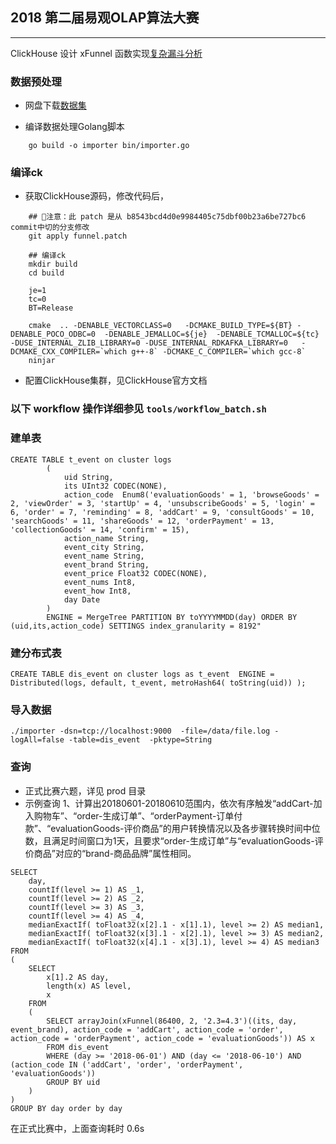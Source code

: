 ## 2018 第二届易观OLAP算法大赛

-----------------------------

ClickHouse 设计 xFunnel 函数实现[复杂漏斗分析](http://ds.analysys.cn/ldjs.html)


### 数据预处理

* 网盘下载[数据集](http://ds.analysys.cn/ldjs.html)

* 编译数据处理Golang脚本
```
    go build -o importer bin/importer.go
```

### 编译ck

- 获取ClickHouse源码，修改代码后，
```
    ## 注意：此 patch 是从 b8543bcd4d0e9984405c75dbf00b23a6be727bc6 commit中切的分支修改
    git apply funnel.patch  

    ## 编译ck
    mkdir build
    cd build

    je=1
    tc=0
    BT=Release

    cmake  .. -DENABLE_VECTORCLASS=0   -DCMAKE_BUILD_TYPE=${BT} -DENABLE_POCO_ODBC=0  -DENABLE_JEMALLOC=${je}  -DENABLE_TCMALLOC=${tc}   -DUSE_INTERNAL_ZLIB_LIBRARY=0 -DUSE_INTERNAL_RDKAFKA_LIBRARY=0   -DCMAKE_CXX_COMPILER=`which g++-8` -DCMAKE_C_COMPILER=`which gcc-8`
    ninjar
```

- 配置ClickHouse集群，见ClickHouse官方文档


### 以下 workflow 操作详细参见 `tools/workflow_batch.sh`

### 建单表
```
CREATE TABLE t_event on cluster logs 
        (
            uid String,
            its UInt32 CODEC(NONE),
            action_code  Enum8('evaluationGoods' = 1, 'browseGoods' = 2, 'viewOrder' = 3, 'startUp' = 4, 'unsubscribeGoods' = 5, 'login' = 6, 'order' = 7, 'reminding' = 8, 'addCart' = 9, 'consultGoods' = 10, 'searchGoods' = 11, 'shareGoods' = 12, 'orderPayment' = 13, 'collectionGoods' = 14, 'confirm' = 15),
            action_name String,
            event_city String,
            event_name String,
            event_brand String,
            event_price Float32 CODEC(NONE),
            event_nums Int8,
            event_how Int8,
            day Date
        ) 
        ENGINE = MergeTree PARTITION BY toYYYYMMDD(day) ORDER BY (uid,its,action_code) SETTINGS index_granularity = 8192"
```

### 建分布式表
```
CREATE TABLE dis_event on cluster logs as t_event  ENGINE = Distributed(logs, default, t_event, metroHash64( toString(uid)) );
```


### 导入数据
```
./importer -dsn=tcp://localhost:9000  -file=/data/file.log -logAll=false -table=dis_event  -pktype=String
```

### 查询

* 正式比赛六题，详见 prod 目录
* 示例查询
1、计算出20180601-20180610范围内，依次有序触发“addCart-加入购物车”、“order-生成订单”、“orderPayment-订单付款”、“evaluationGoods-评价商品”的用户转换情况以及各步骤转换时间中位数，且满足时间窗口为1天，且要求“order-生成订单”与“evaluationGoods-评价商品”对应的“brand-商品品牌”属性相同。


```
SELECT
    day,
    countIf(level >= 1) AS _1,
    countIf(level >= 2) AS _2,
    countIf(level >= 3) AS _3,
    countIf(level >= 4) AS _4,
    medianExactIf( toFloat32(x[2].1 - x[1].1), level >= 2) AS median1,
    medianExactIf( toFloat32(x[3].1 - x[2].1), level >= 3) AS median2,
    medianExactIf( toFloat32(x[4].1 - x[3].1), level >= 4) AS median3
FROM
(
    SELECT
        x[1].2 AS day,
        length(x) AS level,
        x
    FROM
    (
        SELECT arrayJoin(xFunnel(86400, 2, '2.3=4.3')((its, day, event_brand), action_code = 'addCart', action_code = 'order', action_code = 'orderPayment', action_code = 'evaluationGoods')) AS x
        FROM dis_event
        WHERE (day >= '2018-06-01') AND (day <= '2018-06-10') AND (action_code IN ('addCart', 'order', 'orderPayment', 'evaluationGoods'))
        GROUP BY uid
    )
)
GROUP BY day order by day

```

在正式比赛中，上面查询耗时 0.6s